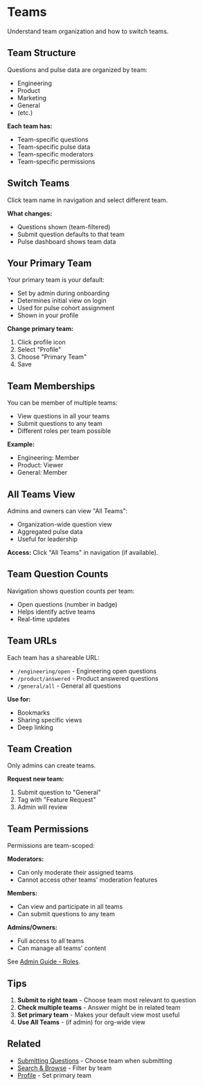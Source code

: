 # Teams

Understand team organization and how to switch teams.

## Team Structure

Questions and pulse data are organized by team:
- Engineering
- Product
- Marketing
- General
- (etc.)

**Each team has:**
- Team-specific questions
- Team-specific pulse data
- Team-specific moderators
- Team-specific permissions

## Switch Teams

Click team name in navigation and select different team.

**What changes:**
- Questions shown (team-filtered)
- Submit question defaults to that team
- Pulse dashboard shows team data

## Your Primary Team

Your primary team is your default:
- Set by admin during onboarding
- Determines initial view on login
- Used for pulse cohort assignment
- Shown in your profile

**Change primary team:**
1. Click profile icon
2. Select "Profile"
3. Choose "Primary Team"
4. Save

## Team Memberships

You can be member of multiple teams:
- View questions in all your teams
- Submit questions to any team
- Different roles per team possible

**Example:**
- Engineering: Member
- Product: Viewer
- General: Member

## All Teams View

Admins and owners can view "All Teams":
- Organization-wide question view
- Aggregated pulse data
- Useful for leadership

**Access:** Click "All Teams" in navigation (if available).

## Team Question Counts

Navigation shows question counts per team:
- Open questions (number in badge)
- Helps identify active teams
- Real-time updates

## Team URLs

Each team has a shareable URL:
- `/engineering/open` - Engineering open questions
- `/product/answered` - Product answered questions
- `/general/all` - General all questions

**Use for:**
- Bookmarks
- Sharing specific views
- Deep linking

## Team Creation

Only admins can create teams.

**Request new team:**
1. Submit question to "General"
2. Tag with "Feature Request"
3. Admin will review

## Team Permissions

Permissions are team-scoped:

**Moderators:**
- Can only moderate their assigned teams
- Cannot access other teams' moderation features

**Members:**
- Can view and participate in all teams
- Can submit questions to any team

**Admins/Owners:**
- Full access to all teams
- Can manage all teams' content

See [Admin Guide - Roles](../admin/roles-permissions.md).

## Tips

1. **Submit to right team** - Choose team most relevant to question
2. **Check multiple teams** - Answer might be in related team
3. **Set primary team** - Makes your default view most useful
4. **Use All Teams** - (if admin) for org-wide view

## Related

- [Submitting Questions](submitting-questions.md) - Choose team when submitting
- [Search & Browse](search-browse.md) - Filter by team
- [Profile](profile.md) - Set primary team
